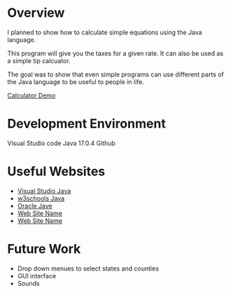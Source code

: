 # Overview
I planned to show how to calculate simple equations using the Java language.

This program will give you the taxes for a given rate. It can also be used as a simple tip calcuator.

The goal was to show that even simple programs can use different parts of the Java language to be useful to people in life.

[Calculator Demo](https://youtu.be/_wduet2arR0)

# Development Environment

Visual Studio code
Java 17.0.4
Github

# Useful Websites

* [Visual Studio Java](https://code.visualstudio.com/docs/java/)
* [w3schools Java](https://www.w3schools.com/java)
* [Oracle Jave](https://www.oracle.com/java/technologies/downloads/)
* [Web Site Name](http://url.link.goes.here)
* [Web Site Name](http://url.link.goes.here)


# Future Work

* Drop down menues to select states and counties
* GUI interface
* Sounds